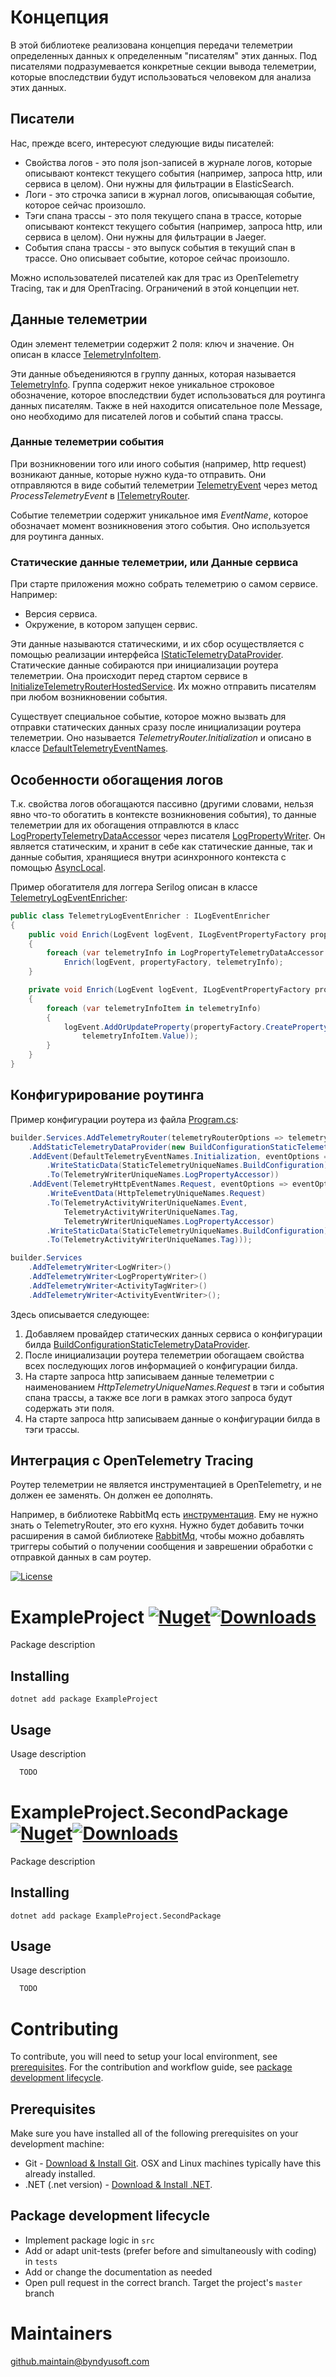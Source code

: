 # Концепция
В этой библиотеке реализована концепция передачи телеметрии определенных данных к определенным "писателям" этих данных. 
Под писателями подразумевается конкретные секции вывода телеметрии, которые впоследствии будут использоваться человеком для анализа этих данных.

## Писатели
Нас, прежде всего, интересуют следующие виды писателей:
- Свойства логов - это поля json-записей в журнале логов, которые описывают контекст текущего события (например, запроса http, или сервиса в целом). Они нужны для фильтрации в ElasticSearch.
- Логи - это строчка записи в журнал логов, описывающая событие, которое сейчас произошло.
- Тэги спана трассы - это поля текущего спана в трассе, которые описывают контекст текущего события (например, запроса http, или сервиса в целом). Они нужны для фильтрации в Jaeger.
- События спана трассы - это выпуск события в текущий спан в трассе. Оно описывает событие, которое сейчас произошло.

Можно использователей писателей как для трас из OpenTelemetry Tracing, так и для OpenTracing. Ограничений в этой концепции нет.

## Данные телеметрии
Один элемент телеметрии содержит 2 поля: ключ и значение. Он описан в классе [TelemetryInfoItem](src/Telemetry/Data/TelemetryInfoItem.cs).

Эти данные объеденияются в группу данных, которая называется [TelemetryInfo](src/Telemetry/Data/TelemetryInfo.cs). 
Группа содержит некое уникальное строковое обозначение, которое впоследствии будет использоваться для роутинга данных писателям.
Также в ней находится описательное поле Message, оно необходимо для писателей логов и событий спана трассы.

### Данные телеметрии события
При возникновении того или иного события (например, http request) возникают данные, которые нужно куда-то отправить. Они отправляются в виде событий телеметрии [TelemetryEvent](src/Telemetry/Data/TelemetryEvent.cs) через метод *ProcessTelemetryEvent* в [ITelemetryRouter](src/Telemetry/ITelemetryRouter.cs).

Событие телеметрии  содержит уникальное имя *EventName*, которое обозначает момент возникновения этого события. Оно используется для роутинга данных.

### Статические данные телеметрии, или Данные сервиса
При старте приложения можно собрать телеметрию о самом сервисе. Например:
- Версия сервиса.
- Окружение, в котором запущен сервис.

Эти данные называются статическими, и их сбор осуществляется с помощью реализации интерфейса [IStaticTelemetryDataProvider](src/Telemetry/Providers/Interface/IStaticTelemetryDataProvider.cs).
Статические данные собираются при инициализации роутера телеметрии. Она происходит перед стартом сервисе в [InitializeTelemetryRouterHostedService](src/Telemetry/HostedServices/InitializeTelemetryRouterHostedService.cs).
Их можно отправить писателям при любом возникновении события.

Существует специальное событие, которое можно вызвать для отправки статических данных сразу после инициализации роутера телеметрии. Оно называется *TelemetryRouter.Initialization* и описано в классе [DefaultTelemetryEventNames](src/Telemetry/Definitions/DefaultTelemetryEventNames.cs).

## Особенности обогащения логов
Т.к. свойства логов обогащаются пассивно (другими словами, нельзя явно что-то обогатить в контексте возникновения события), то данные телеметрии для их обогащения отправлются в класс [LogPropertyTelemetryDataAccessor](src/Telemetry/Logging/LogPropertyTelemetryDataAccessor.cs) через писателя [LogPropertyWriter](src/Telemetry/Writers/LogPropertyWriter.cs). 
Он является статическим, и хранит в себе как статические данные, так и данные события, хранящиеся внутри асинхронного контекста с помощью [AsyncLocal<T>](https://learn.microsoft.com/en-us/dotnet/api/system.threading.asynclocal-1).

Пример обогатителя для логгера Serilog описан в классе [TelemetryLogEventEnricher](src/Telemetry.Serilog/TelemetryLogEventEnricher.cs):
```csharp
public class TelemetryLogEventEnricher : ILogEventEnricher
{
	public void Enrich(LogEvent logEvent, ILogEventPropertyFactory propertyFactory)
	{
		foreach (var telemetryInfo in LogPropertyTelemetryDataAccessor.GetTelemetryData())
			Enrich(logEvent, propertyFactory, telemetryInfo);
	}

	private void Enrich(LogEvent logEvent, ILogEventPropertyFactory propertyFactory, TelemetryInfo telemetryInfo)
	{
		foreach (var telemetryInfoItem in telemetryInfo)
		{
			logEvent.AddOrUpdateProperty(propertyFactory.CreateProperty(telemetryInfoItem.Key,
				telemetryInfoItem.Value));
		}
	}
}
```

## Конфигурирование роутинга
Пример конфигурации роутера из файла [Program.cs](example/TestApi/Program.cs):

```csharp
builder.Services.AddTelemetryRouter(telemetryRouterOptions => telemetryRouterOptions
    .AddStaticTelemetryDataProvider(new BuildConfigurationStaticTelemetryDataProvider())
    .AddEvent(DefaultTelemetryEventNames.Initialization, eventOptions => eventOptions
        .WriteStaticData(StaticTelemetryUniqueNames.BuildConfiguration)
        .To(TelemetryWriterUniqueNames.LogPropertyAccessor))
    .AddEvent(TelemetryHttpEventNames.Request, eventOptions => eventOptions
        .WriteEventData(HttpTelemetryUniqueNames.Request)
        .To(TelemetryActivityWriterUniqueNames.Event,
            TelemetryActivityWriterUniqueNames.Tag,
            TelemetryWriterUniqueNames.LogPropertyAccessor)
        .WriteStaticData(StaticTelemetryUniqueNames.BuildConfiguration)
        .To(TelemetryActivityWriterUniqueNames.Tag)));

builder.Services
    .AddTelemetryWriter<LogWriter>()
    .AddTelemetryWriter<LogPropertyWriter>()
    .AddTelemetryWriter<ActivityTagWriter>()
    .AddTelemetryWriter<ActivityEventWriter>();
```

Здесь описывается следующее:
1. Добавляем провайдер статических данных сервиса о конфигурации билда [BuildConfigurationStaticTelemetryDataProvider](src/Telemetry/Providers/BuildConfigurationStaticTelemetryDataProvider.cs).
2. После инициализации роутера телеметрии обогащаем свойства всех последующих логов информацией о конфигурации билда.
3. На старте запроса http записываем данные телеметрии с наименованием *HttpTelemetryUniqueNames.Request* в тэги и события спана трассы, а также все логи в рамках этого запроса будут содержать эти поля.
4. На старте запроса http записываем данные о конфигурации билда в тэги трассы.

## Интеграция с OpenTelemetry Tracing
Роутер телеметрии не является инструментацией в OpenTelemetry, и не должен ее заменять. Он должен ее дополнять.

Например, в библиотеке RabbitMq есть [инструментация](https://github.com/Byndyusoft/Byndyusoft.Net.RabbitMq/tree/master/src/Byndyusoft.Messaging.RabbitMq.OpenTelemetry). Ему не нужно знать о TelemetryRouter, это его кухня.
Нужно будет добавить точки расширения в самой библиотеке [RabbitMq](https://github.com/Byndyusoft/Byndyusoft.Net.RabbitMq/tree/master/src/Byndyusoft.Messaging.RabbitMq), чтобы можно добавлять триггеры событий о получении сообщения и заврешении обработки с отправкой данных в сам роутер.

[![License](https://img.shields.io/badge/License-Apache--2.0-blue.svg)](https://opensource.org/licenses/Apache-2.0)

# ExampleProject [![Nuget](https://img.shields.io/nuget/v/ExampleProject.svg)](https://www.nuget.org/packages/ExampleProject/)[![Downloads](https://img.shields.io/nuget/dt/ExampleProject.svg)](https://www.nuget.org/packages/ExampleProject/)

Package description

## Installing

```shell
dotnet add package ExampleProject
```

## Usage

Usage description

```csharp
  TODO
```

# ExampleProject.SecondPackage [![Nuget](https://img.shields.io/nuget/v/ExampleProject.SecondPackage.svg)](https://www.nuget.org/packages/ExampleProject.SecondPackage/)[![Downloads](https://img.shields.io/nuget/dt/ExampleProject.SecondPackage.svg)](https://www.nuget.org/packages/ExampleProject.SecondPackage/)

Package description

## Installing

```shell
dotnet add package ExampleProject.SecondPackage
```

## Usage

Usage description

```csharp
  TODO
```

# Contributing

To contribute, you will need to setup your local environment, see [prerequisites](#prerequisites). For the contribution and workflow guide, see [package development lifecycle](#package-development-lifecycle).

## Prerequisites

Make sure you have installed all of the following prerequisites on your development machine:

- Git - [Download & Install Git](https://git-scm.com/downloads). OSX and Linux machines typically have this already installed.
- .NET (.net version) - [Download & Install .NET](https://dotnet.microsoft.com/en-us/download/dotnet/).

## Package development lifecycle

- Implement package logic in `src`
- Add or adapt unit-tests (prefer before and simultaneously with coding) in `tests`
- Add or change the documentation as needed
- Open pull request in the correct branch. Target the project's `master` branch

# Maintainers
[github.maintain@byndyusoft.com](mailto:github.maintain@byndyusoft.com)
